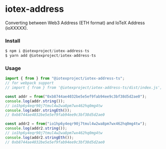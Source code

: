 # iotex-address

Converting between Web3 Address (ETH format) and IoTeX Address (ioXXXXX). 

### Install

```js
$ npm i @iotexproject/iotex-address-ts
$ yarn add @iotexproject/iotex-address-ts

```

### Usage

```js
import { from } from "@iotexproject/iotex-address-ts";
// for webpack support
// import { from } from '@iotexproject/iotex-address-ts/dist/index.js';

const addr = from("0xb8744ae4032be5e5ef9fab94ee9c3bf38d5d2ae0");
console.log(addr.string());
// io1hp6y4eqr90j7tmul4w2wa8pm7wx462hq0mg4tw
console.log(addr.stringEth());
// 0xb8744ae4032be5e5ef9fab94ee9c3bf38d5d2ae0

const addr2 = from("io1hp6y4eqr90j7tmul4w2wa8pm7wx462hq0mg4tw");
console.log(addr2.string());
// io1hp6y4eqr90j7tmul4w2wa8pm7wx462hq0mg4tw
console.log(addr2.stringEth());
// 0xb8744ae4032be5e5ef9fab94ee9c3bf38d5d2ae0
```
